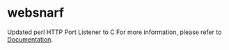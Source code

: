 # websnarf
Updated perl HTTP Port Listener to C
For more information, please refer to [Documentation](http://www.unixwiz.net/tools/websnarf.html).
